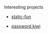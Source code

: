 Interesting projects

- [static-fun](https://github.com/zeit/static-fun)

- [password.kiwi](https://github.com/brunocrosier/password.kiwi)
